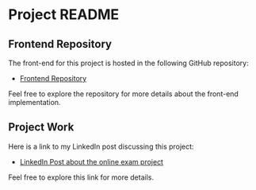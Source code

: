# Project README


## Frontend Repository

The front-end for this project is hosted in the following GitHub repository:

- [Frontend Repository](https://github.com/madeeasycodinglife/college-directory-application-front-end)

Feel free to explore the repository for more details about the front-end implementation.

## Project Work

 Here is a link to my LinkedIn post discussing this project:

- [LinkedIn Post about the online exam project](https://www.linkedin.com/posts/pabitra-bera_reactjs-springboot-microservices-activity-7247568850987163649-wsus?utm_source=share&utm_medium=member_desktop)

Feel free to explore this link for more details.
